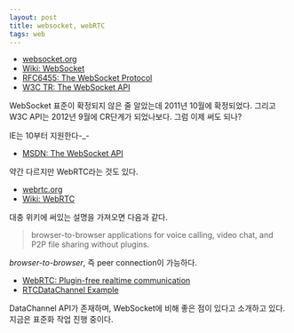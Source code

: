 ```yaml
---
layout: post
title: websocket, webRTC
tags: web
---
```


* [websocket.org](http://www.websocket.org/)
* [Wiki: WebSocket](http://en.wikipedia.org/wiki/WebSocket)
* [RFC6455: The WebSocket Protocol](http://tools.ietf.org/html/rfc6455)
* [W3C TR: The WebSocket API](http://www.w3.org/TR/websockets/)

WebSocket 표준이 확정되지 않은 줄 알았는데 2011년 10월에 확정되었다. 그리고 W3C API는 2012년 9월에 CR단계가 되었나보다. 그럼 이제 써도 되나?

IE는 10부터 지원한다-_-

* [MSDN: The WebSocket API](http://msdn.microsoft.com/en-us/library/ie/hh673567.aspx)


약간 다르지만 WebRTC라는 것도 있다.

* [webrtc.org](http://www.webrtc.org/)
* [Wiki: WebRTC](http://en.wikipedia.org/wiki/WebRTC)

대충 위키에 써있는 설명을 가져오면 다음과 같다.

> browser-to-browser applications for voice calling, video chat, and P2P file sharing without plugins.

*browser-to-browser*, 즉 peer connection이 가능하다.

* [WebRTC: Plugin-free realtime communication](http://io13webrtc.appspot.com/)
* [RTCDataChannel Example](http://www.simpl.info/rtcdatachannel/)

DataChannel API가 존재하며, WebSocket에 비해 좋은 점이 있다고 소개하고 있다. 지금은 표준화 작업 진행 중이다.